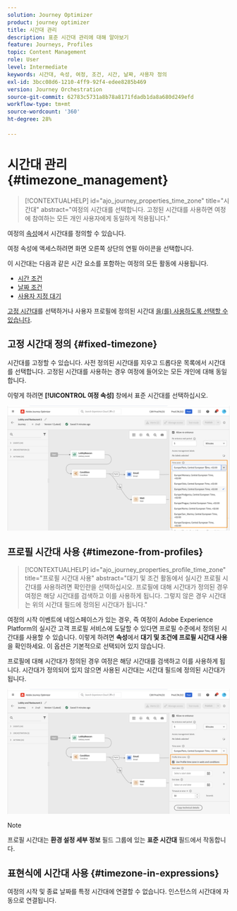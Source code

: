 ```yaml
---
solution: Journey Optimizer
product: journey optimizer
title: 시간대 관리
description: 표준 시간대 관리에 대해 알아보기
feature: Journeys, Profiles
topic: Content Management
role: User
level: Intermediate
keywords: 시간대, 속성, 여정, 조건, 시간, 날짜, 사용자 정의
exl-id: 3bcc08d6-1210-4ff9-92f4-edee8285b469
version: Journey Orchestration
source-git-commit: 62783c5731a8b78a8171fdadb1da8a680d249efd
workflow-type: tm+mt
source-wordcount: '360'
ht-degree: 28%

---
```


# 시간대 관리 {#timezone_management}

>[!CONTEXTUALHELP]
>id="ajo_journey_properties_time_zone"
>title="시간대"
>abstract="여정의 시간대를 선택합니다. 고정된 시간대를 사용하면 여정에 참여하는 모든 개인 사용자에게 동일하게 적용됩니다."


여정의 [속성](../building-journeys/journey-properties.md#timezone)에서 시간대를 정의할 수 있습니다.

여정 속성에 액세스하려면 화면 오른쪽 상단의 연필 아이콘을 선택합니다.

이 시간대는 다음과 같은 시간 요소를 포함하는 여정의 모든 활동에 사용됩니다.

* [시간 조건](../building-journeys/condition-activity.md#time_condition)
* [날짜 조건](../building-journeys/condition-activity.md#date_condition)
* [사용자 지정 대기](../building-journeys/wait-activity.md#custom)

<!--
* [Fixed date wait](../building-journeys/wait-activity.md#fixed_date)
-->

[고정 시간대](#fixed-timezone)를 선택하거나 사용자 프로필에 정의된 시간대 [을(를) 사용하도록 선택할 수 있습니다](#timezone-from-profiles).

## 고정 시간대 정의 {#fixed-timezone}

시간대를 고정할 수 있습니다. 사전 정의된 시간대를 지우고 드롭다운 목록에서 시간대를 선택합니다. 고정된 시간대를 사용하는 경우 여정에 들어오는 모든 개인에 대해 동일합니다.

이렇게 하려면 **[!UICONTROL 여정 속성]** 창에서 표준 시간대를 선택하십시오.

![](assets/journey72.png)

## 프로필 시간대 사용 {#timezone-from-profiles}

>[!CONTEXTUALHELP]
>id="ajo_journey_properties_profile_time_zone"
>title="프로필 시간대 사용"
>abstract="대기 및 조건 활동에서 실시간 프로필 시간대를 사용하려면 확인란을 선택하십시오. 프로필에 대해 시간대가 정의된 경우 여정은 해당 시간대를 검색하고 이를 사용하게 됩니다. 그렇지 않은 경우 시간대는 위의 시간대 필드에 정의된 시간대가 됩니다."

여정의 시작 이벤트에 네임스페이스가 있는 경우, 즉 여정이 Adobe Experience Platform의 실시간 고객 프로필 서비스에 도달할 수 있다면 프로필 수준에서 정의된 시간대를 사용할 수 있습니다. 이렇게 하려면 **속성**&#x200B;에서 **대기 및 조건에 프로필 시간대 사용**&#x200B;을 확인하세요. 이 옵션은 기본적으로 선택되어 있지 않습니다.

프로필에 대해 시간대가 정의된 경우 여정은 해당 시간대를 검색하고 이를 사용하게 됩니다. 시간대가 정의되어 있지 않으면 사용된 시간대는 시간대 필드에 정의된 시간대가 됩니다.

![](assets/journey73.png)

>[!NOTE]
>
>프로필 시간대는 **환경 설정 세부 정보** 필드 그룹에 있는 **표준 시간대** 필드에서 작동합니다.

## 표현식에 시간대 사용 {#timezone-in-expressions}

여정의 시작 및 종료 날짜를 특정 시간대에 연결할 수 없습니다. 인스턴스의 시간대에 자동으로 연결됩니다.
